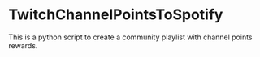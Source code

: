 # TwitchChannelPointsToSpotify
This is a python script to create a community playlist with channel points rewards.
